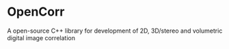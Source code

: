 # OpenCorr
A open-source C++ library for development of 2D, 3D/stereo and volumetric digital image correlation
